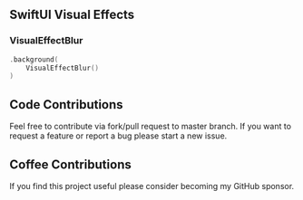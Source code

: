 ## SwiftUI Visual Effects

### VisualEffectBlur
```swift
.background(
    VisualEffectBlur()
)
```

## Code Contributions
Feel free to contribute via fork/pull request to master branch. If you want to request a feature or report a bug please start a new issue.

## Coffee Contributions
If you find this project useful please consider becoming my GitHub sponsor.
